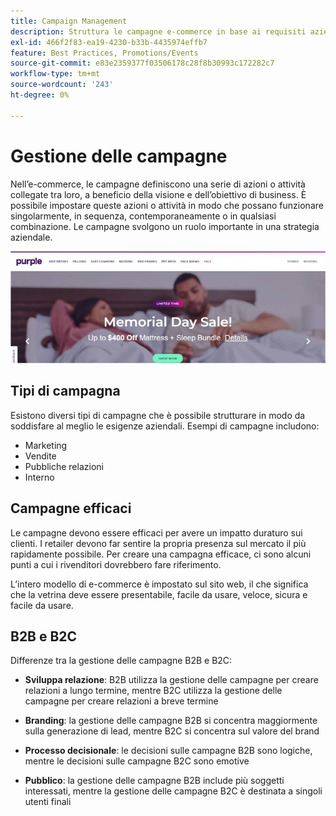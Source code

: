 ```yaml
---
title: Campaign Management
description: Struttura le campagne e-commerce in base ai requisiti aziendali.
exl-id: 466f2f83-ea19-4230-b33b-4435974effb7
feature: Best Practices, Promotions/Events
source-git-commit: e83e2359377f03506178c28f8b30993c172282c7
workflow-type: tm+mt
source-wordcount: '243'
ht-degree: 0%

---
```


# Gestione delle campagne

Nell’e-commerce, le campagne definiscono una serie di azioni o attività collegate tra loro, a beneficio della visione e dell’obiettivo di business. È possibile impostare queste azioni o attività in modo che possano funzionare singolarmente, in sequenza, contemporaneamente o in qualsiasi combinazione. Le campagne svolgono un ruolo importante in una strategia aziendale.

![Immagine della campagna di esempio](../../assets/playbooks/campaign-example.png)

## Tipi di campagna

Esistono diversi tipi di campagne che è possibile strutturare in modo da soddisfare al meglio le esigenze aziendali. Esempi di campagne includono:

- Marketing
- Vendite
- Pubbliche relazioni
- Interno

## Campagne efficaci

Le campagne devono essere efficaci per avere un impatto duraturo sui clienti. I retailer devono far sentire la propria presenza sul mercato il più rapidamente possibile. Per creare una campagna efficace, ci sono alcuni punti a cui i rivenditori dovrebbero fare riferimento.

L’intero modello di e-commerce è impostato sul sito web, il che significa che la vetrina deve essere presentabile, facile da usare, veloce, sicura e facile da usare.

## B2B e B2C

Differenze tra la gestione delle campagne B2B e B2C:

- **Sviluppa relazione**: B2B utilizza la gestione delle campagne per creare relazioni a lungo termine, mentre B2C utilizza la gestione delle campagne per creare relazioni a breve termine

- **Branding**: la gestione delle campagne B2B si concentra maggiormente sulla generazione di lead, mentre B2C si concentra sul valore del brand

- **Processo decisionale**: le decisioni sulle campagne B2B sono logiche, mentre le decisioni sulle campagne B2C sono emotive

- **Pubblico**: la gestione delle campagne B2B include più soggetti interessati, mentre la gestione delle campagne B2C è destinata a singoli utenti finali
